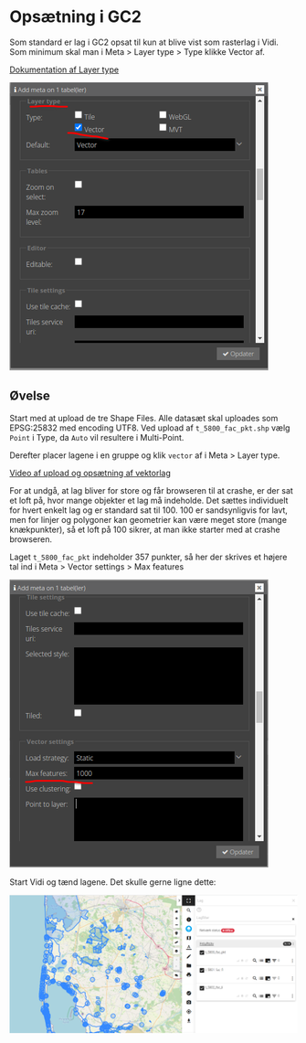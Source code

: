 # Opsætning i GC2
Som standard er lag i GC2 opsat til kun at blive vist som rasterlag i Vidi. Som minimum skal man i Meta > Layer type > Type klikke Vector af.

[Dokumentation af Layer type](https://vidi.readthedocs.io/da/latest/pages/standard/92_gc2_meta_information.html#layer-type)

![Vektorlag opsætning](../assets/layer-style.png)   



## Øvelse
Start med at upload de tre Shape Files. Alle datasæt skal uploades som EPSG:25832 med encoding UTF8. Ved upload af `t_5800_fac_pkt.shp` vælg `Point` i Type, da `Auto` vil resultere i Multi-Point.

Derefter placer lagene i en gruppe og klik `vector` af i Meta > Layer type.

[Video af upload og opsætning af vektorlag](https://vimeo.com/754279307)

For at undgå, at lag bliver for store og får browseren til at crashe, er der sat et loft på, hvor mange objekter et lag må indeholde. Det sættes individuelt for hvert enkelt lag og er standard sat til 100.
100 er sandsynligvis for lavt, men for linjer og polygoner kan geometrier kan være meget store (mange knækpunkter), så et loft på 100 sikrer, at man ikke starter med at crashe browseren.

Laget `t_5800_fac_pkt` indeholder 357 punkter, så her der skrives et højere tal ind i Meta > Vector settings > Max features

![Max features opsætning](../assets/max-features.png)

Start Vidi og tænd lagene. Det skulle gerne ligne dette:   

![Nye vektorlag](../assets/blue-layers.png)

